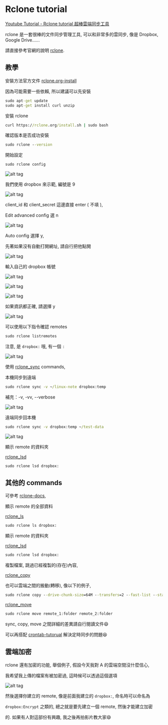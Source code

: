# Rclone tutorial

[Youtube Tutorial - Rclone tutorial 超棒雲端同步工具]()

rclone 是一套很棒的文件同步管理工具, 可以和非常多的雲同步, 像是 Dropbox,
Google Drive......

請直接參考官網的說明 [rclone](https://rclone.org/).

## 教學

安裝方法官方文件 [rclone.org-install](https://rclone.org/install/)

因為可能需要一些依賴, 所以建議可以先安裝

```cmd
sudo apt-get update
sudo apt-get install curl unzip
```

安裝 rclone

```cmd
curl https://rclone.org/install.sh | sudo bash
```

確認版本是否成功安裝

```cmd
sudo rclone --version
```

開始設定

```cmd
sudo rclone config
```

![alt tag](https://i.imgur.com/98Cq8UN.png)

我們使用 dropbox 來示範, 編號是 9

![alt tag](https://i.imgur.com/PWMJ5SH.png)

client_id 和 client_secret 這邊直接 enter ( 不填 ),

Edit advanced config 選 n

![alt tag](https://i.imgur.com/WWMPRWu.png)

Auto config 選擇 y,

先著如果沒有自動打開網址, 請自行把他點開

![alt tag](https://i.imgur.com/aBkg1Gx.png)

輸入自己的 dropbox 帳號

![alt tag](https://i.imgur.com/yFGW3Vf.png)

![alt tag](https://i.imgur.com/ekaCLHc.png)

![alt tag](https://i.imgur.com/F3s2Hft.png)

如果資訊都正確, 請選擇 y

![alt tag](https://i.imgur.com/vSpd7B4.png)

可以使用以下指令確認 remotes

```cmd
sudo rclone listremotes
```

注意, 是 `dropbox:` 哦, 有一個 `:`

![alt tag](https://i.imgur.com/V9G8Izm.png)

使用 [rclone_sync](https://rclone.org/commands/rclone_sync/) commands,

本機同步到遠端

```cmd
sudo rclone sync -v ~/linux-note dropbox:temp
```

補充：-v, -vv, --verbose

![alt tag](https://i.imgur.com/CLpsAbv.png)

遠端同步回本機

```cmd
sudo rclone sync -v dropbox:temp ~/test-data
```
![alt tag](https://i.imgur.com/t0fhAF8.png)

顯示 remote 的資料夾

[rclone_lsd](https://rclone.org/commands/rclone_lsd/)

```cmd
sudo rclone lsd dropbox:
```

## 其他的 commands

可參考 [rclone-docs](https://rclone.org/docs/),

顯示 remote 的全部資料

[rclone_ls](https://rclone.org/commands/rclone_ls/)

```cmd
sudo rclone ls dropbox:
```

顯示 remote 的資料夾

[rclone_lsd](https://rclone.org/commands/rclone_lsd/)

```cmd
sudo rclone lsd dropbox:
```

複製檔案, 跳過已經複製的(存在)內容,

[rclone_copy](https://rclone.org/commands/rclone_copy/)

也可以雲端之間的搬動(轉移), 像以下的例子,

```cmd
sudo rclone copy --drive-chunk-size=64M --transfers=2 --fast-list --stats=20s -v remote_1:folder remote_2:folder
```

[rclone_move](https://rclone.org/commands/rclone_move/)

```cmd
sudo rclone move remote_1:folder remote_2:folder
```

sync, copy, move 之間詳細的差異請自行閱讀文件:smile:

可以再搭配 [crontab-tutorual](https://github.com/twtrubiks/linux-note/tree/master/crontab-tutorual) 解決定時同步的問題:satisfied:

## 雲端加密

rclone 還有加密的功能, 舉個例子, 假設今天我對 A 的雲端空間沒什麼信心,

我希望我上傳的檔案有被加密過, 這時候可以透過這個選項

![alt tag](https://i.imgur.com/PWYoc8y.png)

然後選擇你建立的 remote, 像是前面我建立的 `dropbox:`, 命名時可以命名為

`dropbox:Encrypt` 之類的, 總之就是要先建立一個 remote, 然後才能建立加密

的. 如果有人對這部份有興趣, 我之後再拍影片教大家:smile:
